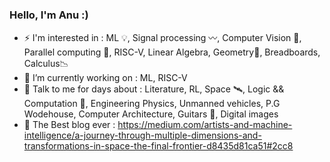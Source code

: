 ### Hello, I'm Anu :)

- ⚡ I'm interested in : ML 💡, Signal processing 〰, Computer Vision 🥽, Parallel computing 🧵, RISC-V, Linear Algebra, Geometry🍩, Breadboards, Calculus📉 
- 🌱 I’m currently working on : ML, RISC-V
- 💬 Talk to me for days about : Literature, RL, Space 🛰, Logic && Computation 🧮, Engineering Physics, Unmanned vehicles, P.G Wodehouse, Computer Architecture, Guitars 🎸, Digital images 
- 📃 The Best blog ever : https://medium.com/artists-and-machine-intelligence/a-journey-through-multiple-dimensions-and-transformations-in-space-the-final-frontier-d8435d81ca51#2cc8
